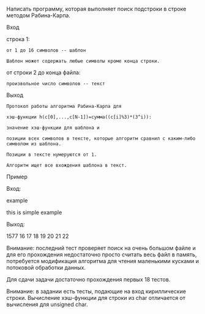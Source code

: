 Написать программу, которая выполняет поиск подстроки в строке методом Рабина-Карпа.

Вход

строка 1:

    от 1 до 16 символов -- шаблон

    Шаблон может содержать любые символы кроме конца строки.

от строки 2 до конца файла:

    произвольное число символов -- текст

Выход

    Протокол работы алгоритма Рабина-Карпа для

    хэш-функции h(c[0],...,c[N-1])=сумма((c[i]%3)*(3^i)):

    значение хэш-функции для шаблона и

    позиции всех символов в тексте, которые алгоритм сравнил с каким-либо символом из шаблона.

    Позиции в тексте нумеруются от 1.

    Алгоритм ищет все вхождения шаблона в текст.

Пример

Вход:

example

this is simple example

Выход:

1577 16 17 18 19 20 21 22

Внимание: последний тест проверяет поиск на очень большом файле и для его прохождения недостаточно просто считать весь файл в память, потребуется модификация алгоритма для чтения маленькими кусками и потоковой обработки данных.

Для сдачи задачи достаточно прохождения первых 18 тестов.

Внимание: в задании есть тесты, подающие на вход кириллические строки. Вычисление хэш-функции для строки из char отличается от вычисления для unsigned char.
